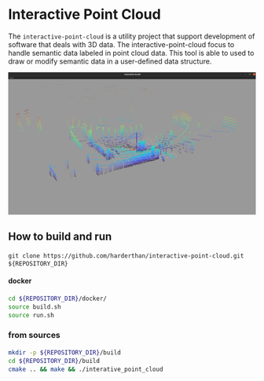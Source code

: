 # Interactive Point Cloud

The `interactive-point-cloud` is a utility project that support development of software that deals with 3D data. The interactive-point-cloud focus to handle semantic data labeled in point cloud data. This tool is able to used to draw or modify semantic data in a user-defined data structure.  

![image01](./docs/images/interactive-point-cloud-app.png)

## How to build and run  

```
git clone https://github.com/harderthan/interactive-point-cloud.git ${REPOSITORY_DIR}
```

#### docker  

```bash
cd ${REPOSITORY_DIR}/docker/
source build.sh
source run.sh
```

### from sources  

```bash
mkdir -p ${REPOSITORY_DIR}/build
cd ${REPOSITORY_DIR}/build
cmake .. && make && ./interative_point_cloud
```